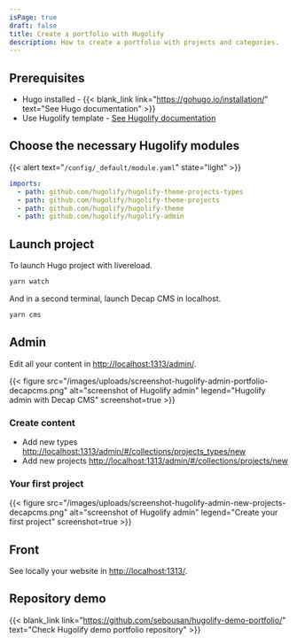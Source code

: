 ```yaml
---
isPage: true
draft: false
title: Create a portfolio with Hugolify
description: How to create a portfolio with projects and categories.
---
```


## Prerequisites

* Hugo installed - {{< blank_link link="https://gohugo.io/installation/" text="See Hugo documentation" >}}
* Use Hugolify template - [See Hugolify documentation](/docs/getting-started/install/) 

## Choose the necessary Hugolify modules

{{< alert text="`/config/_default/module.yaml`" state="light" >}}

```yaml
imports:
  - path: github.com/hugolify/hugolify-theme-projects-types
  - path: github.com/hugolify/hugolify-theme-projects
  - path: github.com/hugolify/hugolify-theme
  - path: github.com/hugolify/hugolify-admin
```

## Launch project

To launch Hugo project with livereload.

```bash
yarn watch
```

And in a second terminal, launch Decap CMS in localhost.

```bash
yarn cms
```

## Admin

Edit all your content in [http://localhost:1313/admin/](http://localhost:1313/admin/).

{{< figure src="/images/uploads/screenshot-hugolify-admin-portfolio-decapcms.png" alt="screenshot of Hugolify admin" legend="Hugolify admin with Decap CMS" screenshot=true >}}

### Create content

* Add new types [http://localhost:1313/admin/#/collections/projects_types/new](http://localhost:1313/admin/#/collections/projects_types/new)
* Add new projects [http://localhost:1313/admin/#/collections/projects/new](http://localhost:1313/admin/#/collections/projects/new)

### Your first project

{{< figure src="/images/uploads/screenshot-hugolify-admin-new-projects-decapcms.png" alt="screenshot of Hugolify admin" legend="Create your first project" screenshot=true >}}


## Front

See locally your website in [http://localhost:1313/](http://localhost:1313/).

## Repository demo

{{< blank_link link="https://github.com/sebousan/hugolify-demo-portfolio/" text="Check Hugolify demo portfolio repository" >}}
